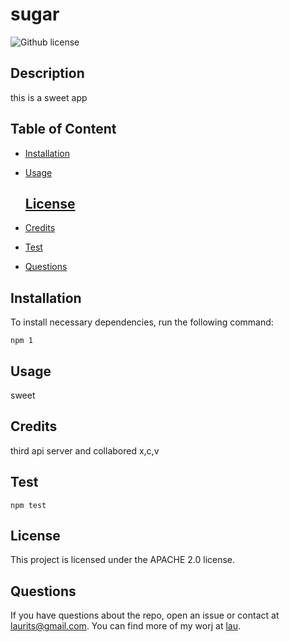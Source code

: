 # sugar
  ![Github license](https://img.shields.io/badge/license-APACHE%202.0-blue.svg)
  
## Description
  
this is a sweet app


## Table of Content

  - [Installation](#installation)

  - [Usage](#usage)

    ## [License](#license)


  - [Credits](#credits)

  - [Test](#test)

  - [Questions](#questions)

## Installation

To install necessary dependencies, run the following command:
```
npm 1
```
## Usage

sweet

## Credits

third api server and collabored x,c,v

## Test
```
npm test
```
## License 
This project is licensed under the APACHE 2.0 license.

## Questions

If you have questions about the repo, open an issue or contact at laurits@gmail.com. You can find more of my worj at [lau](https://github.com/lau/).


